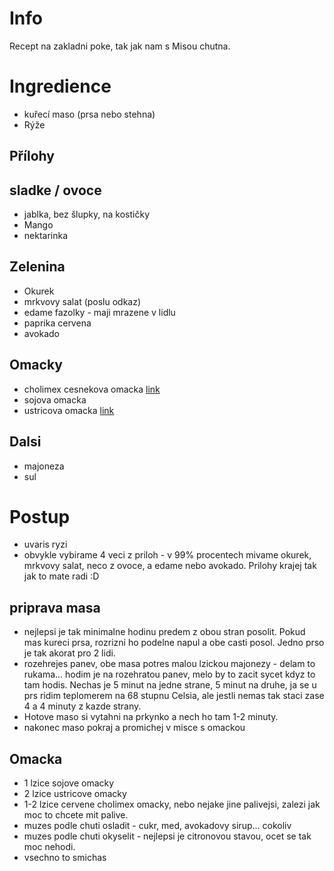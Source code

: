 # Info
Recept na zakladni poke, tak jak nam s Misou chutna.

# Ingredience
* kuřecí maso (prsa nebo stehna)
* Rýže

## Přílohy
## sladke / ovoce
* jablka, bez šlupky, na kostičky
* Mango
* nektarinka

## Zelenina
* Okurek
* mrkvovy salat (poslu odkaz)
* edame fazolky - maji mrazene v lidlu
* paprika cervena
* avokado

## Omacky
* cholimex cesnekova omacka [link](https://www.jasmino.cz/cholimex-chilli-cesnekova-omacka-12x250ml)
* sojova omacka
* ustricova omacka [link](https://www.chopsticks.cz/lee-kum-kee-omacka-ustricova-panda-510g/?gclid=Cj0KCQjwlumhBhClARIsABO6p-zXU9lYgFNOfrJQNg65r2n5ZweIxZmmSKBV3KSP7j7aTOVLol8k0QMaAkMBEALw_wcB)


## Dalsi
* majoneza
* sul

# Postup
* uvaris ryzi
* obvykle vybirame 4 veci z priloh - v 99% procentech mivame okurek, mrkvovy salat, neco z ovoce, a edame nebo avokado. Prilohy krajej tak jak to mate radi :D 

## priprava masa
* nejlepsi je tak minimalne hodinu predem z obou stran posolit. Pokud mas kureci prsa, rozrizni ho podelne napul a obe casti posol. Jedno prso je tak akorat pro 2 lidi.
* rozehrejes panev, obe masa potres malou lzickou majonezy - delam to rukama... hodim je na rozehratou panev, melo by to zacit sycet kdyz to tam hodis. Nechas je 5 minut na jedne strane, 5 minut na druhe, ja se u prs ridim teplomerem na 68 stupnu Celsia, ale jestli nemas tak staci zase 4 a 4 minuty z kazde strany.
* Hotove maso si vytahni na prkynko a nech ho tam 1-2 minuty.
* nakonec maso pokraj a promichej v misce s omackou

## Omacka
- 1 lzice sojove omacky
- 2 lzice ustricove omacky
- 1-2 lzice cervene cholimex omacky, nebo nejake jine palivejsi, zalezi jak moc to chcete mit palive.
- muzes podle chuti osladit - cukr, med, avokadovy sirup... cokoliv
- muzes podle chuti okyselit - nejlepsi je citronovou stavou, ocet se tak moc nehodi.
- vsechno to smichas

